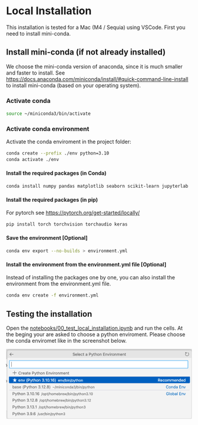 # Local Installation

This installation is tested for a Mac (M4 / Sequia) using VSCode. 
First you need to install mini-conda.

## Install mini-conda (if not already installed)
We choose the mini-conda version of anaconda, since it is much smaller and faster to install. See https://docs.anaconda.com/miniconda/install/#quick-command-line-install to install mini-conda (based on your operating system). 

### Activate conda

```bash
source ~/miniconda3/bin/activate
```

### Activate conda environment

Activate the conda enviroment in the project folder:
```bash
conda create --prefix ./env python=3.10
conda activate ./env
```

#### Install the required packages (in Conda)

```bash
conda install numpy pandas matplotlib seaborn scikit-learn jupyterlab
```

#### Install the required packages (in pip)

For pytorch see https://pytorch.org/get-started/locally/ 
```bash
pip install torch torchvision torchaudio keras
```

#### Save the environment [Optional]

```bash
conda env export --no-builds > environment.yml
```

#### Install the environment from the environment.yml file [Optional]
Instead of installing the packages one by one, you can also install the environment from the environment.yml file. 
```bash
conda env create -f environment.yml
```


## Testing the installation
Open the [notebooks/00_test_local_installation.ipynb](notebooks/00_test_local_installation.ipynb) and run the cells. At the beging your are asked to choose a python enviroment. Please choose the conda enviromet like in the screenshot below.

![Choose Kernel](images/choose_env.png)

